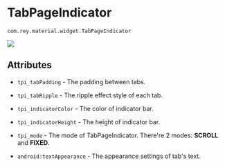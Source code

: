 TabPageIndicator
=====================

  `com.rey.material.widget.TabPageIndicator`  

![](https://github.com/rey5137/Material/raw/master/image/tpi.gif)

Attributes
------------

* `tpi_tabPadding` - The padding between tabs.

* `tpi_tabRipple` - The ripple effect style of each tab.

* `tpi_indicatorColor` - The color of indicator bar.

* `tpi_indicatorHeight` - The height of indicator bar.

* `tpi_mode` - The mode of TabPageIndicator. There're 2 modes: **SCROLL** and **FIXED**.

* `android:textAppearance` - The appearance settings of tab's text.